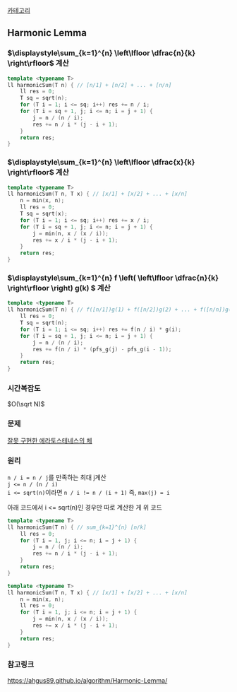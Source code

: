 [카테고리](/README.md)
## Harmonic Lemma
### $\displaystyle\sum_{k=1}^{n} \left\lfloor \dfrac{n}{k} \right\rfloor$ 계산
```cpp
template <typename T>
ll harmonicSum(T n) { // [n/1] + [n/2] + ... + [n/n]
    ll res = 0;
    T sq = sqrt(n);
    for (T i = 1; i <= sq; i++) res += n / i;
    for (T i = sq + 1, j; i <= n; i = j + 1) {
        j = n / (n / i);
        res += n / i * (j - i + 1);
    }
    return res;
}
```
### $\displaystyle\sum_{k=1}^{n} \left\lfloor \dfrac{x}{k} \right\rfloor$ 계산
```cpp
template <typename T>
ll harmonicSum(T n, T x) { // [x/1] + [x/2] + ... + [x/n]
    n = min(x, n);
    ll res = 0;
    T sq = sqrt(x);
    for (T i = 1; i <= sq; i++) res += x / i;
    for (T i = sq + 1, j; i <= n; i = j + 1) {
        j = min(n, x / (x / i));
        res += x / i * (j - i + 1);
    }
    return res;
}
```
### $\displaystyle\sum_{k=1}^{n} f \left( \left\lfloor \dfrac{n}{k} \right\rfloor \right) g(k) $ 계산
```cpp
template <typename T>
ll harmonicSum(T n) { // f([n/1])g(1) + f([n/2])g(2) + ... + f([n/n])g(n)
    ll res = 0;
    T sq = sqrt(n);
    for (T i = 1; i <= sq; i++) res += f(n / i) * g(i);
    for (T i = sq + 1, j; i <= n; i = j + 1) {
        j = n / (n / i);
        res += f(n / i) * (pfs_g(j) - pfs_g(i - 1));
    }
    return res;
}
```
### 시간복잡도 
$O(\sqrt N)$   

### 문제
[잘못 구현한 에라토스테네스의 체](https://www.acmicpc.net/problem/15897)

### 원리
`n / i = n / j`를 만족하는 최대 j계산   
`j <= n / (n / i)`   
`i <= sqrt(n)`이라면 `n / i != n / (i + 1)` 즉, `max(j) = i`

아래 코드에서 i <= sqrt(n)인 경우만 따로 계산한 게 위 코드
```cpp
template <typename T>
ll harmonicSum(T n) { // sum_{k=1}^{n} [n/k]
    ll res = 0;
    for (T i = 1, j; i <= n; i = j + 1) {
        j = n / (n / i);
        res += n / i * (j - i + 1);
    }
    return res;
}
```
```cpp
template <typename T>
ll harmonicSum(T n, T x) { // [x/1] + [x/2] + ... + [x/n]
    n = min(x, n);
    ll res = 0;
    for (T i = 1, j; i <= n; i = j + 1) {
        j = min(n, x / (x / i));
        res += x / i * (j - i + 1);
    }
    return res;
}
```

### 참고링크
https://ahgus89.github.io/algorithm/Harmonic-Lemma/